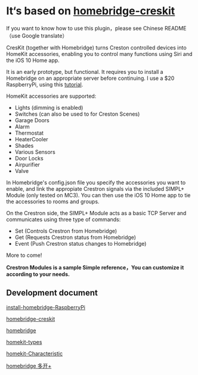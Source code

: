 # It‘s based on [homebridge-creskit](https://github.com/marcusadolfsson/homebridge-creskit)

If you want to know how to use this plugin，please see Chinese README（use Google translate）

CresKit (together with Homebridge) turns Creston controlled devices into HomeKit accessories, enabling you to control many functions using Siri and the iOS 10 Home app. 

It is an early prototype, but functional. It requires you to install a Homebridge on an appropriate server before continuing. I use a $20 RaspberryPi, using this [tutorial](https://github.com/nfarina/homebridge/wiki/Running-HomeBridge-on-a-Raspberry-Pi).
 
HomeKit accessories are supported:

- Lights (dimming is enabled)
- Switches (can also be used to for Creston Scenes)
- Garage Doors
- Alarm
- Thermostat
- HeaterCooler
- Shades
- Various Sensors
- Door Locks
- Airpurifier
- Valve

In Homebridge's config.json file you specify the accessories you want to enable, and link the appropiate Crestron signals via the included SIMPL+ Module (only tested on MC3). You can then use the iOS 10 Home app to tie the accessories to rooms and groups.

On the Crestron side, the SIMPL+ Module acts as a basic TCP Server and communicates using three type of commands:

- Set (Controls Crestron from Homebridge)
- Get (Requests Crestron status from Homebridge)
- Event (Push Crestron status changes to Homebridge)

More to come!

**Crestron Modules is a sample Simple reference，You can customize it according to your needs.**

## Development document

[install-homebridge-RaspberryPi](https://github.com/nfarina/homebridge/wiki/Running-HomeBridge-on-a-Raspberry-Pi)

[homebridge-creskit](https://github.com/marcusadolfsson/homebridge-creskit)

[homebridge](https://github.com/nfarina/homebridge)

[homekit-types](https://github.com/KhaosT/HAP-NodeJS/blob/master/lib/gen/HomeKitTypes.js)

[homekit-Characteristic](https://github.com/KhaosT/HAP-NodeJS/blob/master/lib/Characteristic.js)

[homebridge 多开+](https://github.com/nfarina/homebridge/issues/2054) 

